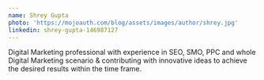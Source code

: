 ```yaml
---
name: Shrey Gupta
photo: 'https://mojoauth.com/blog/assets/images/author/shrey.jpg'
linkedin: shrey-gupta-146987127
---
```

Digital Marketing professional with experience in SEO, SMO, PPC and whole Digital Marketing scenario & contributing with innovative ideas to achieve the desired results within the time frame.